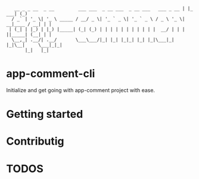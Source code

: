        __ _ _ __  _ __         ___ ___  _ __ ___  _ __ ___   ___ _ __ | |_       ___| (_)
      / _` | '_ \| '_ \ _____ / __/ _ \| '_ ` _ \| '_ ` _ \ / _ \ '_ \| __|____ / __| | |
     | (_| | |_) | |_) |_____| (_| (_) | | | | | | | | | | |  __/ | | | ||_____| (__| | |
      \__,_| .__/| .__/       \___\___/|_| |_| |_|_| |_| |_|\___|_| |_|\__|     \___|_|_|
           |_|   |_|                                                                     
# app-comment-cli
Initialize and get going with app-comment project with ease.  

# Getting started
<to be filled>

# Contributig
<to be filled>

# TODOS
<to be filled>